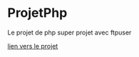 # ProjetPhp
Le projet de php
super projet avec ftpuser

[lien vers le projet](https://php.tlbail.fr/projet)
